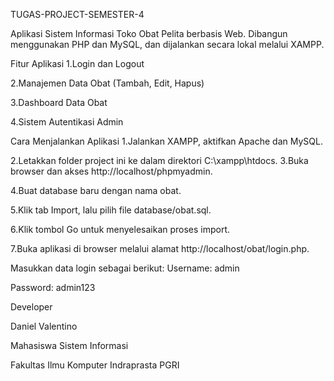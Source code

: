 TUGAS-PROJECT-SEMESTER-4

Aplikasi Sistem Informasi Toko Obat Pelita berbasis Web.
Dibangun menggunakan PHP dan MySQL, dan dijalankan secara lokal melalui XAMPP.

Fitur Aplikasi
1.Login dan Logout

2.Manajemen Data Obat (Tambah, Edit, Hapus)

3.Dashboard Data Obat

4.Sistem Autentikasi Admin

Cara Menjalankan Aplikasi
1.Jalankan XAMPP, aktifkan Apache dan MySQL.

2.Letakkan folder project ini ke dalam direktori C:\xampp\htdocs.
3.Buka browser dan akses http://localhost/phpmyadmin.

4.Buat database baru dengan nama obat.

5.Klik tab Import, lalu pilih file database/obat.sql.

6.Klik tombol Go untuk menyelesaikan proses import.

7.Buka aplikasi di browser melalui alamat http://localhost/obat/login.php.

Masukkan data login sebagai berikut:
Username: admin

Password: admin123

Developer

Daniel Valentino

Mahasiswa Sistem Informasi

Fakultas Ilmu Komputer Indraprasta PGRI
